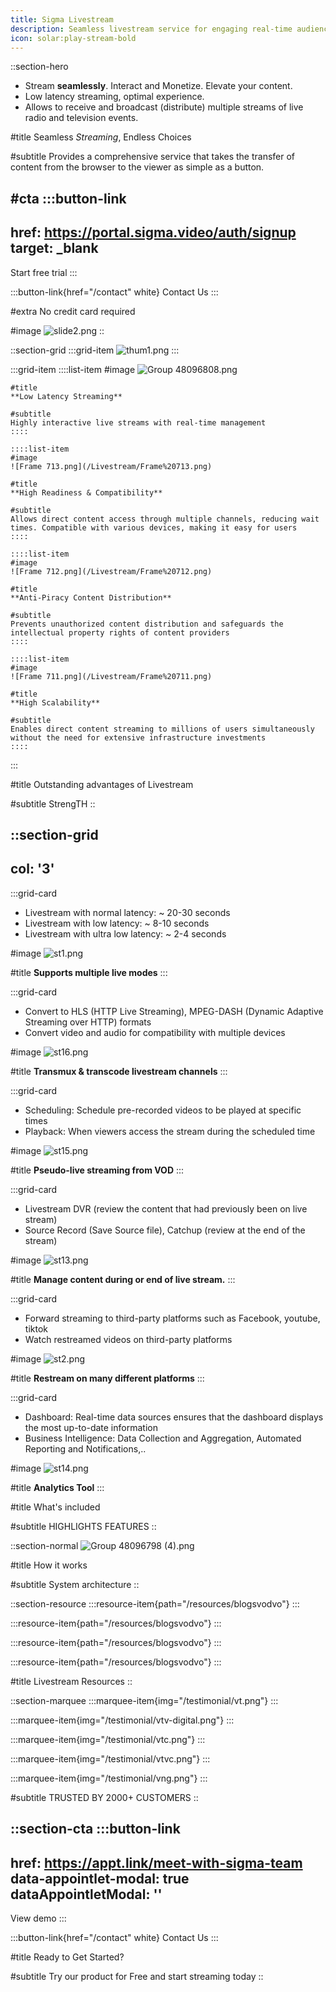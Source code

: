 ```yaml
---
title: Sigma Livestream
description: Seamless livestream service for engaging real-time audience interactions and content.
icon: solar:play-stream-bold
---
```


::section-hero
- Stream **seamlessly**. Interact and Monetize. Elevate your content.
- Low latency streaming, optimal experience.
- Allows to receive and broadcast (distribute) multiple streams of live radio and television events.

#title
Seamless _Streaming_, Endless Choices

#subtitle
Provides a comprehensive service that takes the transfer of content from the browser to the viewer as simple as a button.

#cta
  :::button-link
  ---
  href: https://portal.sigma.video/auth/signup
  target: _blank
  ---
  Start free trial
  :::

  :::button-link{href="/contact" white}
  Contact Us
  :::

#extra
No credit card required

#image
![slide2.png](/Livestream/slide2.png)
::

::section-grid
  :::grid-item
  ![thum1.png](/Livestream/thum1.png)
  :::

  :::grid-item
    ::::list-item
    #image
    ![Group 48096808.png](/Livestream/Group%2048096808.png)

    #title
    **Low Latency Streaming**

    #subtitle
    Highly interactive live streams with real-time management
    ::::

    ::::list-item
    #image
    ![Frame 713.png](/Livestream/Frame%20713.png)

    #title
    **High Readiness & Compatibility**

    #subtitle
    Allows direct content access through multiple channels, reducing wait times. Compatible with various devices, making it easy for users
    ::::

    ::::list-item
    #image
    ![Frame 712.png](/Livestream/Frame%20712.png)

    #title
    **Anti-Piracy Content Distribution**

    #subtitle
    Prevents unauthorized content distribution and safeguards the intellectual property rights of content providers
    ::::

    ::::list-item
    #image
    ![Frame 711.png](/Livestream/Frame%20711.png)

    #title
    **High Scalability**

    #subtitle
    Enables direct content streaming to millions of users simultaneously without the need for extensive infrastructure investments
    ::::
  :::

#title
Outstanding advantages of Livestream

#subtitle
StrengTH
::

::section-grid
---
col: '3'
---
  :::grid-card
  - Livestream with normal latency: \~ 20-30 seconds
  - Livestream with low latency: \~ 8-10 seconds
  - Livestream with ultra low latency: \~ 2-4 seconds

  #image
  ![st1.png](/Livestream/st1.png)

  #title
  **Supports  multiple live modes**
  :::

  :::grid-card
  - Convert to HLS (HTTP Live Streaming), MPEG-DASH (Dynamic Adaptive Streaming over HTTP) formats
  - Convert video and audio for compatibility with multiple devices

  #image
  ![st16.png](/Livestream/st16.png)

  #title
  **Transmux & transcode livestream channels**
  :::

  :::grid-card
  - Scheduling: Schedule pre-recorded videos to be played at specific times
  - Playback: When viewers access the stream during the scheduled time

  #image
  ![st15.png](/Livestream/st15.png)

  #title
  **Pseudo-live streaming from VOD**
  :::

  :::grid-card
  - Livestream DVR (review the content that had previously been on live stream)
  - Source Record (Save Source file), Catchup  (review at the end of the stream)

  #image
  ![st13.png](/Livestream/st13.png)

  #title
  **Manage content during or end of live stream.**
  :::

  :::grid-card
  - Forward streaming to third-party platforms such as Facebook, youtube, tiktok
  - Watch restreamed videos on third-party platforms

  #image
  ![st2.png](/Livestream/st2.png)

  #title
  **Restream on many different platforms**
  :::

  :::grid-card
  - Dashboard: Real-time data sources ensures that the dashboard displays the most up-to-date information
  - Business Intelligence: Data Collection and Aggregation, Automated Reporting and Notifications,..

  #image
  ![st14.png](/Livestream/st14.png)

  #title
  **Analytics Tool**
  :::

#title
What's included

#subtitle
HIGHLIGHTS FEATURES
::

::section-normal
![Group 48096798 (4).png](/Livestream/Group%2048096798%20\(4\).png)

#title
How it works

#subtitle
System architecture
::

::section-resource
  :::resource-item{path="/resources/blogsvodvo"}
  :::

  :::resource-item{path="/resources/blogsvodvo"}
  :::

  :::resource-item{path="/resources/blogsvodvo"}
  :::

  :::resource-item{path="/resources/blogsvodvo"}
  :::

#title
Livestream Resources
::

::section-marquee
  :::marquee-item{img="/testimonial/vt.png"}
  :::

  :::marquee-item{img="/testimonial/vtv-digital.png"}
  :::

  :::marquee-item{img="/testimonial/vtc.png"}
  :::

  :::marquee-item{img="/testimonial/vtvc.png"}
  :::

  :::marquee-item{img="/testimonial/vng.png"}
  :::

#subtitle
TRUSTED BY 2000+ CUSTOMERS
::

::section-cta
  :::button-link
  ---
  href: https://appt.link/meet-with-sigma-team
  data-appointlet-modal: true
  dataAppointletModal: ''
  ---
  View demo
  :::

  :::button-link{href="/contact" white}
  Contact Us
  :::

#title
Ready to Get Started?

#subtitle
Try our product for Free and start streaming today
::
